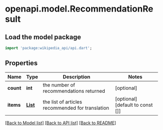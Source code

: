 # openapi.model.RecommendationResult

## Load the model package
```dart
import 'package:wikipedia_api/api.dart';
```

## Properties
Name | Type | Description | Notes
------------ | ------------- | ------------- | -------------
**count** | **int** | the number of recommendations returned | [optional] 
**items** | [**List<RecommendationResultItemsInner>**](RecommendationResultItemsInner.md) | the list of articles recommended for translation | [optional] [default to const []]

[[Back to Model list]](../README.md#documentation-for-models) [[Back to API list]](../README.md#documentation-for-api-endpoints) [[Back to README]](../README.md)


